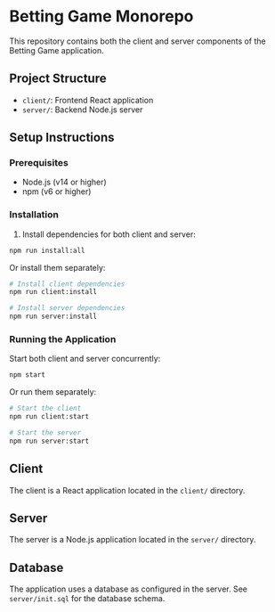 # Betting Game Monorepo

This repository contains both the client and server components of the Betting Game application.

## Project Structure

- `client/`: Frontend React application
- `server/`: Backend Node.js server

## Setup Instructions

### Prerequisites

- Node.js (v14 or higher)
- npm (v6 or higher)

### Installation

1. Install dependencies for both client and server:

```bash
npm run install:all
```

Or install them separately:

```bash
# Install client dependencies
npm run client:install

# Install server dependencies
npm run server:install
```

### Running the Application

Start both client and server concurrently:

```bash
npm start
```

Or run them separately:

```bash
# Start the client
npm run client:start

# Start the server
npm run server:start
```

## Client

The client is a React application located in the `client/` directory.

## Server

The server is a Node.js application located in the `server/` directory.

## Database

The application uses a database as configured in the server. See `server/init.sql` for the database schema. 